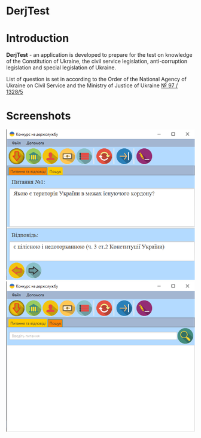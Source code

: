 # DerjTest

# Introduction
**DerjTest** - an application is developed to prepare for the test on knowledge 
of the Constitution of Ukraine, the civil service legislation, 
anti-corruption legislation and special legislation of Ukraine.

List of question is set in according to the Order of the
National Agency of Ukraine on Civil Service and 
the Ministry of Justice of Ukraine [№ 97 / 1328/5](http://nads.gov.ua/page/perelik-testovyh-pytan)
# Screenshots

![screen1](/screenshots/1.png) ![screen2](/screenshots/2.png)


